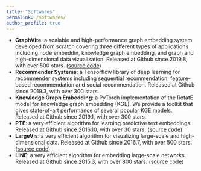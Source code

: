```yaml
---
title: "Softwares"
permalink: /softwares/
author_profile: true
---
```


* **GraphVite**: a scalable and high-performance graph embedding system developed from scratch covering three different types of applications including node embeddin, knowledge graph embedding, and graph and high-dimensional data vizualization. Released at Github since 2019.8, with over 500 stars. ([source code](https://graphvite/io/))
* **Recommender Systems**: a Tensorflow library of deep learning for recommender systems including sequential recommendation, feature-based recommendation and social recommendation. Released at Github since 2019.3, with over 300 stars.
* **Knowledge Graph Embedding**: a PyTorch implementation of the RotatE model for knowledge graph embedding (KGE). We provide a toolkit that gives state-of-art performance of several popular KGE models. Released at Github since 2019.1, with over 300 stars.
* **PTE**: a very efficient algorithm for learning predictive text embeddings. Released at Github since 2016.10, with over 30 stars. ([source code](https://github.com/mnqu/PTE))
* **LargeVis**: a very efficient algorithm for visualizing large-scale and high-dimensional data. Released at
Github since 2016.7, with over 500 stars. ([source code](https://github.com/lferry007/LargeVis))
* **LINE**: a very efficient algorithm for embedding large-scale networks. Released at Github since 2015.3,
with over 800 stars. ([source code](https://github.com/tangjianpku/LINE))
